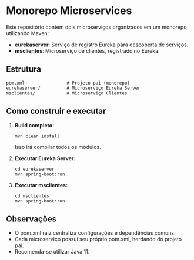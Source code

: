 # Monorepo Microservices

Este repositório contém dois microserviços organizados em um monorepo utilizando Maven:

- **eurekaserver**: Serviço de registro Eureka para descoberta de serviços.
- **msclientes**: Microserviço de clientes, registrado no Eureka.

## Estrutura

```
pom.xml                # Projeto pai (monorepo)
eurekaserver/          # Microserviço Eureka Server
msclientes/            # Microserviço Clientes
```

## Como construir e executar

1. **Build completo:**
   ```
   mvn clean install
   ```
   Isso irá compilar todos os módulos.

2. **Executar Eureka Server:**
   ```
   cd eurekaserver
   mvn spring-boot:run
   ```

3. **Executar msclientes:**
   ```
   cd msclientes
   mvn spring-boot:run
   ```

## Observações
- O pom.xml raiz centraliza configurações e dependências comuns.
- Cada microserviço possui seu próprio pom.xml, herdando do projeto pai.
- Recomenda-se utilizar Java 11.